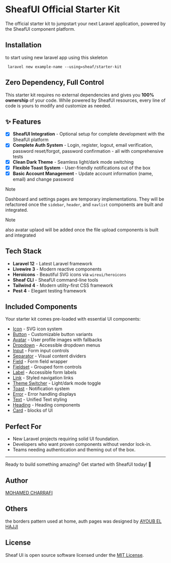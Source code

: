 # SheafUI Official Starter Kit

The official starter kit to jumpstart your next Laravel application, powered by the SheafUI component platform.

## Installation
to start using new laravel app using this skeleton

```shell
 laravel new example-name --using=sheaf/starter-kit
```


##  Zero Dependency, Full Control

This starter kit requires no external dependencies and gives you **100% ownership** of your code. While powered by SheafUI resources, every line of code is yours to modify and customize as needed.

## ✨ Features

- [x] **SheafUI Integration** - Optional setup for complete development with the SheafUI platform
- [x] **Complete Auth System** - Login, register, logout, email verification, password reset/forgot, password confirmation - all with comprehensive tests
- [x] **Clean Dark Theme** - Seamless light/dark mode switching
- [x] **Flexible Toast System** - User-friendly notifications out of the box
- [x] **Basic Account Management** - Update account information (name, email) and change password

> [!NOTE]
> Dashboard and settings pages are temporary implementations. They will be refactored once the `sidebar`, `header`, and `navlist` components are built and integrated.

> [!NOTE]
> also avatar uplaod will be added once the file upload components is built and integrated




## Tech Stack

- **Laravel 12** - Latest Laravel framework
- **Livewire 3** - Modern reactive components  
- **Heroicons** - Beautiful SVG icons via `wireui/heroicons`
- **Sheaf CLI** - SheafUI command-line tools
- **Tailwind 4** - Modern utility-first CSS framework
- **Pest 4** - Elegant testing framework

## Included Components

Your starter kit comes pre-loaded with essential UI components:

- [Icon](https://sheafui.dev/docs/components/icon) - SVG icon system
- [Button](https://sheafui.dev/docs/components/button) - Customizable button variants
- [Avatar](https://sheafui.dev/docs/components/avatar) - User profile images with fallbacks
- [Dropdown](https://sheafui.dev/docs/components/dropdown) - Accessible dropdown menus
- [Input](https://sheafui.dev/docs/components/input) - Form input controls
- [Separator](https://sheafui.dev/docs/components/separator) - Visual content dividers
- [Field](https://sheafui.dev/docs/components/field) - Form field wrapper
- [Fieldset](https://sheafui.dev/docs/components/fieldset) - Grouped form controls
- [Label](https://sheafui.dev/docs/components/label) - Accessible form labels
- [Link](https://sheafui.dev/docs/components/link) - Styled navigation links
- [Theme Switcher](https://sheafui.dev/docs/components/theme-switcher) - Light/dark mode toggle
- [Toast](https://sheafui.dev/docs/components/toast) - Notification system
- [Error](https://sheafui.dev/docs/components/error) - Error handling displays
- [Text](https://sheafui.dev/docs/components/text) - Unified Text styling
- [Heading](https://sheafui.dev/docs/components/heading) - Heading components
- [Card](https://sheafui.dev/docs/components/card) - blocks of UI

## Perfect For

- New Laravel projects requiring solid UI foundation.
- Developers who want proven components without vendor lock-in.
- Teams needing authentication and theming out of the box.

---

Ready to build something amazing? Get started with SheafUI today! 🎉

## Author 
[MOHAMED CHARRAFI](https://github.com/CharrafiMed)

## Others 

the borders pattern used at home, auth pages was designed by [AYOUB EL HAJJI](https://github.com/Ayoubhj866)

## License

Sheaf UI is open source software licensed under the [MIT License](LICENSE).


